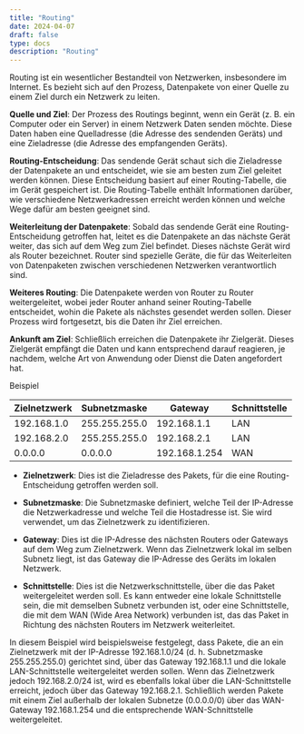 ```yaml
---
title: "Routing"
date: 2024-04-07
draft: false
type: docs
description: "Routing"
---
```


Routing ist ein wesentlicher Bestandteil von Netzwerken, insbesondere im Internet. Es bezieht sich auf den Prozess, Datenpakete von einer Quelle zu einem Ziel durch ein Netzwerk zu leiten. 

**Quelle und Ziel**: Der Prozess des Routings beginnt, wenn ein Gerät (z. B. ein Computer oder ein Server) in einem Netzwerk Daten senden möchte. Diese Daten haben eine Quelladresse (die Adresse des sendenden Geräts) und eine Zieladresse (die Adresse des empfangenden Geräts).

**Routing-Entscheidung**: Das sendende Gerät schaut sich die Zieladresse der Datenpakete an und entscheidet, wie sie am besten zum Ziel geleitet werden können. Diese Entscheidung basiert auf einer Routing-Tabelle, die im Gerät gespeichert ist. Die Routing-Tabelle enthält Informationen darüber, wie verschiedene Netzwerkadressen erreicht werden können und welche Wege dafür am besten geeignet sind.

**Weiterleitung der Datenpakete**: Sobald das sendende Gerät eine Routing-Entscheidung getroffen hat, leitet es die Datenpakete an das nächste Gerät weiter, das sich auf dem Weg zum Ziel befindet. Dieses nächste Gerät wird als Router bezeichnet. Router sind spezielle Geräte, die für das Weiterleiten von Datenpaketen zwischen verschiedenen Netzwerken verantwortlich sind.

**Weiteres Routing**: Die Datenpakete werden von Router zu Router weitergeleitet, wobei jeder Router anhand seiner Routing-Tabelle entscheidet, wohin die Pakete als nächstes gesendet werden sollen. Dieser Prozess wird fortgesetzt, bis die Daten ihr Ziel erreichen.

**Ankunft am Ziel**: Schließlich erreichen die Datenpakete ihr Zielgerät. Dieses Zielgerät empfängt die Daten und kann entsprechend darauf reagieren, je nachdem, welche Art von Anwendung oder Dienst die Daten angefordert hat.

Beispiel

| Zielnetzwerk    | Subnetzmaske    | Gateway        | Schnittstelle   |
|-----------------|------------------|----------------|-----------------|
| 192.168.1.0     | 255.255.255.0    | 192.168.1.1    | LAN             |
| 192.168.2.0     | 255.255.255.0    | 192.168.2.1    | LAN             |
| 0.0.0.0         | 0.0.0.0          | 192.168.1.254  | WAN             |


- **Zielnetzwerk**: Dies ist die Zieladresse des Pakets, für die eine Routing-Entscheidung getroffen werden soll.

- **Subnetzmaske**: Die Subnetzmaske definiert, welche Teil der IP-Adresse die Netzwerkadresse und welche Teil die Hostadresse ist. Sie wird verwendet, um das Zielnetzwerk zu identifizieren.

- **Gateway**: Dies ist die IP-Adresse des nächsten Routers oder Gateways auf dem Weg zum Zielnetzwerk. Wenn das Zielnetzwerk lokal im selben Subnetz liegt, ist das Gateway die IP-Adresse des Geräts im lokalen Netzwerk.

- **Schnittstelle**: Dies ist die Netzwerkschnittstelle, über die das Paket weitergeleitet werden soll. Es kann entweder eine lokale Schnittstelle sein, die mit demselben Subnetz verbunden ist, oder eine Schnittstelle, die mit dem WAN (Wide Area Network) verbunden ist, das das Paket in Richtung des nächsten Routers im Netzwerk weiterleitet.

In diesem Beispiel wird beispielsweise festgelegt, dass Pakete, die an ein Zielnetzwerk mit der IP-Adresse 192.168.1.0/24 (d. h. Subnetzmaske 255.255.255.0) gerichtet sind, über das Gateway 192.168.1.1 und die lokale LAN-Schnittstelle weitergeleitet werden sollen. Wenn das Zielnetzwerk jedoch 192.168.2.0/24 ist, wird es ebenfalls lokal über die LAN-Schnittstelle erreicht, jedoch über das Gateway 192.168.2.1. Schließlich werden Pakete mit einem Ziel außerhalb der lokalen Subnetze (0.0.0.0/0) über das WAN-Gateway 192.168.1.254 und die entsprechende WAN-Schnittstelle weitergeleitet.